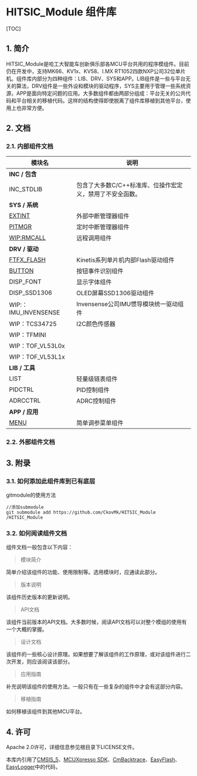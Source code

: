 # HITSIC_Module 组件库

[TOC]

## 1. 简介

HITSIC_Module是哈工大智能车创新俱乐部各MCU平台共用的程序模组件。目前仍在开发中，支持MK66、KV1x、KV58、I.MX RT1052四款NXP公司32位单片机。组件库内部分为四种组件：LIB、DRV、SYS和APP。LIB组件是一些与平台无关的算法，DRV组件是一些外设和模块的驱动程序，SYS主要用于管理一些系统资源，APP是面向特定问题的应用。大多数组件都由两部分组成：平台无关的公共代码和平台相关的移植代码。这样的结构使得即使脱离了组件库移植到其他平台，使用上也非常方便。



## 2. 文档



### 2.1. 内部组件文档

| 模块名                              | 说明                                                      |
| ----------------------------------- | --------------------------------------------------------- |
| **INC / 包含**                      |                                                           |
| INC_STDLIB                          | 包含了大多数C/C++标准库、位操作宏定义，禁用了不安全函数。 |
| **SYS / 系统**                      |                                                           |
| [EXTINT](doc/sys_extint.md)         | 外部中断管理器组件                                        |
| [PITMGR](doc/sys_pitmgr.md)         | 定时中断管理器组件                                        |
| [WIP:RMCALL](doc/sys_rmcall.md)     | 远程调用组件                                              |
| **DRV / 驱动**                      |                                                           |
| [FTFX_FLASH](doc/drv_ftfx_flash.md) | Kinetis系列单片机内部Flash驱动组件                        |
| [BUTTON](doc/drv_button.md)         | 按钮事件识别组件                                          |
| DISP_FONT                           | 显示字体组件                                              |
| DISP_SSD1306                        | OLED屏幕SSD1306驱动组件                                   |
| WIP:：IMU_INVENSENSE                | Invensense公司IMU惯导模块统一驱动组件                     |
| WIP：TCS34725                       | I2C颜色传感器                                             |
| WIP：TFMINI                         |                                                           |
| WIP：TOF_VL53L0x                    |                                                           |
| WIP：TOF_VL53L1x                    |                                                           |
| **LIB / 工具**                      |                                                           |
| LIST                                | 轻量级链表组件                                            |
| PIDCTRL                             | PID控制组件                                               |
| ADRCCTRL                            | ADRC控制组件                                              |
| **APP / 应用**                      |                                                           |
| [MENU](doc/app_menu.md)             | 简单调参菜单组件                                          |



### 2.2. 外部组件文档





## 3. 附录

### 3.1. 如何添加此组件库到已有底层

gitmodule的使用方法
```
//添加submodule
git submodule add https://github.com/CkovMk/HITSIC_Module /HITSIC_Module
```



### 3.2. 如何阅读组件文档

组件文档一般包含以下内容：

> 模块简介

简单介绍该组件的功能、使用限制等。选用模块时，应通读此部分。

> 版本说明

该组件历史版本的更新说明。

> API文档

该组件当前版本的API文档。大多数时候，阅读API文档可以对整个模组的使用有一个大概的掌握。

> 设计文档

该组件的一些核心设计原理。如果想要了解该组件的工作原理，或对该组件进行二次开发，则应该阅读该部分。

> 应用指南

补充说明该组件的使用方法。一般只有在一些复杂的组件中才会有这部分内容。

> 移植指南

如何移植该组件到其他MCU平台。





## 4. 许可

Apache 2.0许可，详细信息参见根目录下LICENSE文件。

本库内引用了[CMSIS_5](https://github.com/ARM-software/CMSIS_5)、[MCUXpresso SDK](https://mcuxpresso.nxp.com/en/welcome)、[CmBacktrace](https://github.com/armink/CmBacktrace)、[EasyFlash](https://github.com/armink/EasyFlash)、[EasyLogger](https://github.com/armink/EasyLogger)中的代码，





